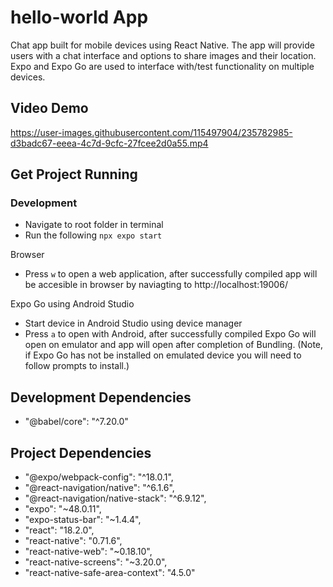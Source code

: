 # hello-world App

Chat app built for mobile devices using React Native. The app will provide users with a chat interface and options to share images and their location. Expo and Expo Go are used to interface with/test functionality on multiple devices.

## Video Demo

https://user-images.githubusercontent.com/115497904/235782985-d3badc67-eeea-4c7d-9cfc-27fcee2d0a55.mp4

## Get Project Running

### Development

- Navigate to root folder in terminal
- Run the following `npx expo start`

Browser

- Press `w` to open a web application, after successfully compiled app will be accesible in browser by naviagting to http://localhost:19006/

Expo Go using Android Studio

- Start device in Android Studio using device manager
- Press `a` to open with Android, after successfully compiled Expo Go will open on emulator and app will open after completion of Bundling. (Note, if Expo Go has not be installed on emulated device you will need to follow prompts to install.)

## Development Dependencies

- "@babel/core": "^7.20.0"

## Project Dependencies

- "@expo/webpack-config": "^18.0.1",
- "@react-navigation/native": "^6.1.6",
- "@react-navigation/native-stack": "^6.9.12",
- "expo": "~48.0.11",
- "expo-status-bar": "~1.4.4",
- "react": "18.2.0",
- "react-native": "0.71.6",
- "react-native-web": "~0.18.10",
- "react-native-screens": "~3.20.0",
- "react-native-safe-area-context": "4.5.0"
